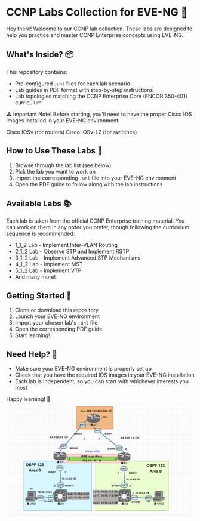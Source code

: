 # CCNP Labs Collection for EVE-NG 🚀

Hey there! Welcome to our CCNP lab collection. These labs are designed to help you practice and master CCNP Enterprise concepts using EVE-NG.

## What's Inside? 📦

This repository contains:
- Pre-configured `.unl` files for each lab scenario
- Lab guides in PDF format with step-by-step instructions
- Lab topologies matching the CCNP Enterprise Core (ENCOR 350-401) curriculum

⚠️ Important Note!
Before starting, you'll need to have the proper Cisco IOS images installed in your EVE-NG environment:

Cisco IOSv (for routers)
Cisco IOSv-L2 (for switches)

## How to Use These Labs 🔧

1. Browse through the lab list (see below)
2. Pick the lab you want to work on
3. Import the corresponding `.unl` file into your EVE-NG environment
4. Open the PDF guide to follow along with the lab instructions

## Available Labs 📚

Each lab is taken from the official CCNP Enterprise training material. You can work on them in any order you prefer, though following the curriculum sequence is recommended:

- 1_1_2 Lab - Implement Inter-VLAN Routing
- 2_1_2 Lab - Observe STP and Implement RSTP
- 3_1_2 Lab - Implement Advanced STP Mechanisms 
- 4_1_2 Lab - Implement MST
- 5_1_2 Lab - Implement VTP
- And many more!

## Getting Started 🎯

1. Clone or download this repository
2. Launch your EVE-NG environment
3. Import your chosen lab's `.unl` file
4. Open the corresponding PDF guide
5. Start learning!

## Need Help? 🤔

- Make sure your EVE-NG environment is properly set up
- Check that you have the required IOS images in your EVE-NG installation
- Each lab is independent, so you can start with whichever interests you most

Happy learning! 🌟
![CCNP Topo](/screenshots/image.png)